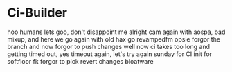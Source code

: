 # Ci-Builder
hoo humans lets goo, don't disappoint me
alright cam again with aospa, bad 
mixup, and here we go again with old hax
go revampedfm opsie forgor the branch and now forgor to push changes
well now ci takes too long and getting timed out, yes timeout again, let's try again
sunday for CI
init for softfloor
fk forgor to pick revert changes bloatware
